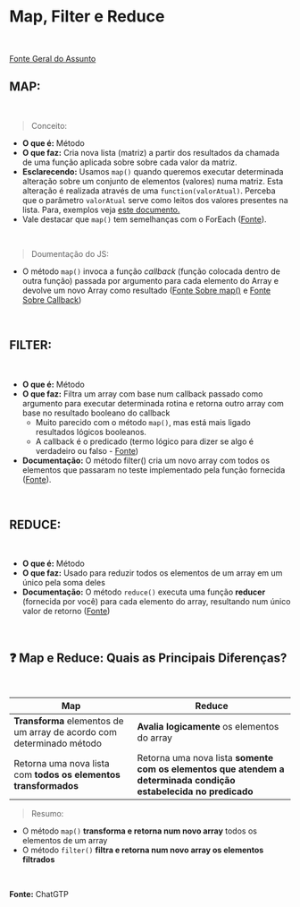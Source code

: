 # Map, Filter e Reduce
<br>

[Fonte Geral do Assunto](https://www.youtube.com/watch?v=mgnSSwgTiFU&t=14s)

## **MAP:**
<br>

> Conceito:
- **O que é:** Método
- **O que faz:** Cria nova lista (matriz) a partir dos resultados da chamada de uma função aplicada sobre sobre cada valor da matriz.
- **Esclarecendo:** Usamos `map()` quando queremos executar determinada alteração sobre um conjunto de elementos (valores) numa matriz. Esta alteração é realizada através de uma `function(valorAtual)`. Perceba que o parâmetro `valorAtual` serve como leitos dos valores presentes na lista. Para, exemplos veja [este documento.](./maps.js)
 - Vale destacar que `map()` tem semelhanças com o ForEach ([Fonte](https://www.youtube.com/watch?v=mgnSSwgTiFU&t=14s)).

 <br>

 > Doumentação do JS:
- O método `map()` invoca a função *callback* (função colocada dentro de outra função) passada por argumento para cada elemento do Array e devolve um novo Array como resultado ([Fonte Sobre map()](https://developer.mozilla.org/pt-BR/docs/Web/JavaScript/Reference/Global_Objects/Array/map) e [Fonte Sobre Callback](https://developer.mozilla.org/pt-BR/docs/Glossary/Callback_function#:~:text=Uma%20fun%C3%A7%C3%A3o%20callback%20%C3%A9%20uma,tipo%20de%20rotina%20ou%20a%C3%A7%C3%A3o.))

<br>

## **FILTER:**
<br>

- **O que é:** Método
- **O que faz:** Filtra um array com base num callback passado como argumento para executar determinada rotina e retorna outro array com base no resultado booleano do callback
  - Muito parecido com o método `map()`, mas está mais ligado resultados lógicos booleanos.
  - A callback é o predicado (termo lógico para dizer se algo é verdadeiro ou falso - [Fonte](https://pt.stackoverflow.com/questions/579915/qual-%C3%A9-o-significado-de-predicado-no-contexto-da-computa%C3%A7%C3%A3o))
- **Documentação:** O método filter() cria um novo array com todos os elementos que passaram no teste implementado pela função fornecida ([Fonte](https://developer.mozilla.org/pt-BR/docs/Web/JavaScript/Reference/Global_Objects/Array/filter)).

<br>

## **REDUCE:**
<br>

- **O que é:** Método
- **O que faz:** Usado para reduzir todos os elementos de um array em um único pela soma deles
- **Documentação:** O método `reduce()` executa uma função **reducer** (fornecida por você) para cada elemento do array, resultando num único valor de retorno ([Fonte](https://developer.mozilla.org/pt-BR/docs/Web/JavaScript/Reference/Global_Objects/Array/reduce))


<br>

## ❓ **Map e Reduce: Quais as Principais Diferenças?**

<br>

|Map | Reduce|
-----|-------|
**Transforma** elementos de um array de acordo com determinado método| **Avalia logicamente** os elementos do array
Retorna uma nova lista com **todos os elementos transformados**| Retorna uma nova lista **somente com os elementos que atendem a determinada condição estabelecida no predicado**

> Resumo:
- O método `map()` **transforma e retorna num novo array** todos os elementos de um array
- O método `filter()` **filtra e retorna num novo array os elementos filtrados**

<br>

**Fonte:** ChatGTP

